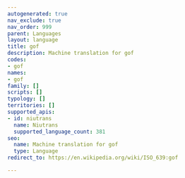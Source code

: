 ```yaml
---
autogenerated: true
nav_exclude: true
nav_order: 999
parent: Languages
layout: language
title: gof
description: Machine translation for gof
codes:
- gof
names:
- gof
family: []
scripts: []
typology: []
territories: []
supported_apis:
- id: niutrans
  name: Niutrans
  supported_language_count: 381
seo:
  name: Machine translation for gof
  type: Language
redirect_to: https://en.wikipedia.org/wiki/ISO_639:gof

---
```


